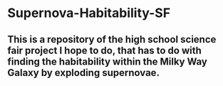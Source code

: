 # Supernova-Habitability-SF

## This is a repository of the high school science fair project I hope to do, that has to do with finding the habitability within the Milky Way Galaxy by exploding supernovae.

